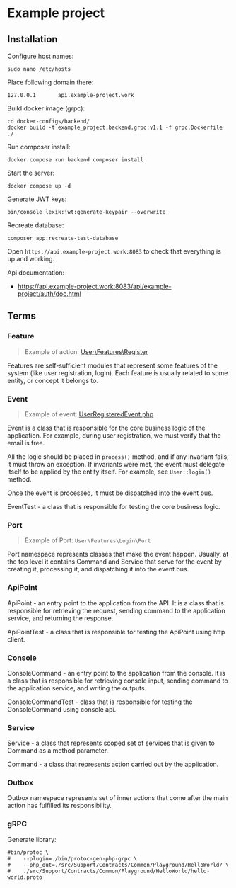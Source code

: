 # Example project

## Installation

Configure host names:

```shell
sudo nano /etc/hosts
```

Place following domain there:

```shell
127.0.0.1       api.example-project.work
```

Build docker image (grpc):

```shell
cd docker-configs/backend/
docker build -t example_project.backend.grpc:v1.1 -f grpc.Dockerfile ./
```

Run composer install:

```shell
docker compose run backend composer install
```

Start the server:

```shell
docker compose up -d
```

Generate JWT keys:

```shell
bin/console lexik:jwt:generate-keypair --overwrite
```

Recreate database:

```shell
composer app:recreate-test-database
```

Open `https://api.example-project.work:8083` to check that everything is up and working.

Api documentation:

- https://api.example-project.work:8083/api/example-project/auth/doc.html

## Terms

### Feature

> Example of action:
> [User\Features\Register](src/EmployeePortal/Authentication/User/Actions/Register)

Features are self-sufficient modules that represent some features of the system (like user registration, login).
Each feature is usually related to some entity, or concept it belongs to.

### Event

> Example of
> event: [UserRegisteredEvent.php](src/EmployeePortal/Authentication/User/Features/Register/UserRegisteredEvent.php)

Event is a class that is responsible for the core business logic of the application.
For example, during user registration, we must verify that the email is free.

All the logic should be placed in `process()` method, and if any invariant fails, it must throw an exception.
If invariants were met, the event must delegate itself to be applied by the entity itself. For example, see
`User::login()` method.

Once the event is processed, it must be dispatched into the event bus.

EventTest - a class that is responsible for testing the core business logic.

### Port

> Example of Port: `User\Features\Login\Port`

Port namespace represents classes that make the event happen.
Usually, at the top level it contains Command and Service that serve for the event by creating it, processing it, and
dispatching it into the event.bus.

### ApiPoint

ApiPoint - an entry point to the application from the API. It is a class that is responsible for retrieving the request,
sending command to the application service, and returning the response.

ApiPointTest - a class that is responsible for testing the ApiPoint using http client.

### Console

ConsoleCommand - an entry point to the application from the console. It is a class that is responsible for retrieving
console input, sending command to the application service, and writing the outputs.

ConsoleCommandTest - class that is responsible for testing the ConsoleCommand using console api.

### Service

Service - a class that represents scoped set of services that is given to Command as a method parameter.

Command - a class that represents action carried out by the application.

### Outbox

Outbox namespace represents set of inner actions that come after the main action has fulfilled its responsibility.

### gRPC

Generate library:

```shell
#bin/protoc \
#    --plugin=./bin/protoc-gen-php-grpc \
#    --php_out=./src/Support/Contracts/Common/Playground/HelloWorld/ \
#    ./src/Support/Contracts/Common/Playground/HelloWorld/hello-world.proto
```
